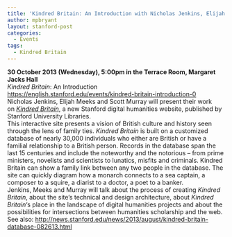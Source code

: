 ```yaml
---
title: 'Kindred Britain: An Introduction with Nicholas Jenkins, Elijah Meeks, and Scott Murray'
author: mpbryant
layout: stanford-post
categories:
  - Events
tags:
  - Kindred Britain
---
```

<div>
  <strong>30 October 2013 (Wednesday), 5:00pm in the Terrace Room, Margaret Jacks Hall<br /> </strong>
</div>

<div>
</div>

<div>
  <em>Kindred Britain</em>: An Introduction
</div>

<div>
</div>

<div>
  <a href="https://english.stanford.edu/events/kindred-britain-introduction-0" target="_blank">https://english.stanford.edu/<wbr>events/kindred-britain-<wbr>introduction-0</wbr></wbr></a>
</div>

<div>
</div>

<div>
  Nicholas Jenkins, Elijah Meeks and Scott Murray will present their work on <a href="http://kindred.stanford.edu/" target="_blank"><em>Kindred Britain</em></a>, a new Stanford digital humanities website, published by Stanford University Libraries.
</div>

<div>
</div>

<div>
  This interactive site presents a vision of British culture and history seen through the lens of family ties. <em>Kindred Britain </em>is built on a customized database of nearly 30,000 individuals who either are British or have a familial relationship to a British person. Records in the database span the last 15 centuries and include the noteworthy and the notorious – from prime ministers, novelists and scientists to lunatics, misfits and criminals. Kindred Britain can show a family link between any two people in the database. The site can quickly diagram how a monarch connects to a sea captain, a composer to a squire, a diarist to a doctor, a poet to a banker.
</div>

<div>
</div>

<div>
  Jenkins, Meeks and Murray will talk about the process of creating <em>Kindred Britain</em>, about the site&#8217;s technical and design architecture, about <em>Kindred Britain</em>&#8216;s place in the landscape of digital humanities projects and about the possibilities for intersections between humanities scholarship and the web.
</div>

<div>
</div>

<div>
  See also: <a href="http://news.stanford.edu/news/2013/august/kindred-britain-database-082613.html" target="_blank">http://news.stanford.<wbr>edu/news/2013/august/kindred-<wbr>britain-database-082613.html</wbr></wbr></a>
</div>
